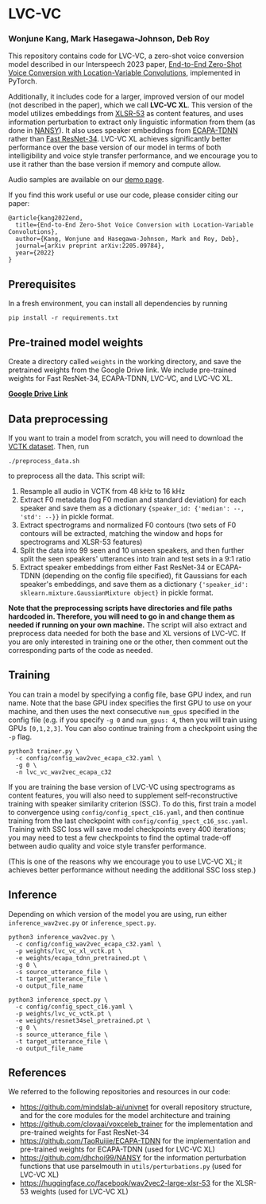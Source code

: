# LVC-VC

### Wonjune Kang, Mark Hasegawa-Johnson, Deb Roy

This repository contains code for LVC-VC, a zero-shot voice conversion model described in our Interspeech 2023 paper, [End-to-End Zero-Shot Voice Conversion with Location-Variable Convolutions](https://arxiv.org/abs/2205.09784), implemented in PyTorch.

Additionally, it includes code for a larger, improved version of our model (not described in the paper), which we call **LVC-VC XL**. This version of the model utilizes embeddings from [XLSR-53](https://arxiv.org/abs/2006.13979) as content features, and uses information perturbation to extract only linguistic information from them (as done in [NANSY](https://arxiv.org/abs/2110.14513)). It also uses speaker embeddings from [ECAPA-TDNN](https://arxiv.org/abs/2005.07143) rather than [Fast ResNet-34](https://arxiv.org/abs/2003.11982). LVC-VC XL achieves significantly better performance over the base version of our model in terms of both intelligibility and voice style transfer performance, and we encourage you to use it rather than the base version if memory and compute allow.

Audio samples are available on our [demo page](https://lvc-vc.github.io/lvc-vc-demo/).

If you find this work useful or use our code, please consider citing our paper:

```
@article{kang2022end,
  title={End-to-End Zero-Shot Voice Conversion with Location-Variable Convolutions},
  author={Kang, Wonjune and Hasegawa-Johnson, Mark and Roy, Deb},
  journal={arXiv preprint arXiv:2205.09784},
  year={2022}
}
```

## Prerequisites

In a fresh environment, you can install all dependencies by running

```
pip install -r requirements.txt
```

## Pre-trained model weights

Create a directory called ```weights``` in the working directory, and save the pretrained weights from the Google Drive link. We include pre-trained weights for Fast ResNet-34, ECAPA-TDNN, LVC-VC, and LVC-VC XL.

**[Google Drive Link](https://drive.google.com/drive/folders/1ZaiJS-dXaTJnZbxuHV_sFB0IgZ42yS4F?usp=sharing)**

## Data preprocessing

If you want to train a model from scratch, you will need to download the [VCTK dataset](https://datashare.ed.ac.uk/handle/10283/3443). Then, run

```
./preprocess_data.sh
```

to preprocess all the data. This script will:

1. Resample all audio in VCTK from 48 kHz to 16 kHz
2. Extract F0 metadata (log F0 median and standard deviation) for each speaker and save them as a dictionary ```{speaker_id: {'median': --, 'std': --}}``` in pickle format.
3. Extract spectrograms and normalized F0 contours (two sets of F0 contours will be extracted, matching the window and hops for spectrograms and XLSR-53 features)
4. Split the data into 99 seen and 10 unseen speakers, and then further split the seen speakers' utterances into train and test sets in a 9:1 ratio
5. Extract speaker embeddings from either Fast ResNet-34 or ECAPA-TDNN (depending on the config file specified), fit Gaussians for each speaker's embeddings, and save them as a dictionary ```{'speaker_id': sklearn.mixture.GaussianMixture object}``` in pickle format.

**Note that the preprocessing scripts have directories and file paths hardcoded in. Therefore, you will need to go in and change them as needed if running on your own machine.** The script will also extract and preprocess data needed for both the base and XL versions of LVC-VC. If you are only interested in training one or the other, then comment out the corresponding parts of the code as needed.

## Training

You can train a model by specifying a config file, base GPU index, and run name. Note that the base GPU index specifies the first GPU to use on your machine, and then uses the next consecutive ```num_gpus``` specified in the config file (e.g. if you specify ```-g 0``` and ```num_gpus: 4```, then you will train using GPUs ```[0,1,2,3]```. You can also continue training from a checkpoint using the ```-p``` flag.

```
python3 trainer.py \
  -c config/config_wav2vec_ecapa_c32.yaml \
  -g 0 \
  -n lvc_vc_wav2vec_ecapa_c32
```

If you are training the base version of LVC-VC using spectrograms as content features, you will also need to supplement self-reconstructive training with speaker similarity criterion (SSC). To do this, first train a model to convergence using ```config/config_spect_c16.yaml```, and then continue training from the last checkpoint with ```config/config_spect_c16_ssc.yaml```. Training with SSC loss will save model checkpoints every 400 iterations; you may need to test a few checkpoints to find the optimal trade-off between audio quality and voice style transfer performance.

(This is one of the reasons why we encourage you to use LVC-VC XL; it achieves better performance without needing the additional SSC loss step.)

## Inference

Depending on which version of the model you are using, run either ```inference_wav2vec.py``` or ```inference_spect.py```.

```
python3 inference_wav2vec.py \
  -c config/config_wav2vec_ecapa_c32.yaml \
  -p weights/lvc_vc_xl_vctk.pt \
  -e weights/ecapa_tdnn_pretrained.pt \
  -g 0 \
  -s source_utterance_file \
  -t target_utterance_file \
  -o output_file_name
```

```
python3 inference_spect.py \
  -c config/config_spect_c16.yaml \
  -p weights/lvc_vc_vctk.pt \
  -e weights/resnet34sel_pretrained.pt \
  -g 0 \
  -s source_utterance_file \
  -t target_utterance_file \
  -o output_file_name
```

## References

We referred to the following repositories and resources in our code:

- https://github.com/mindslab-ai/univnet for overall repository structure, and for the core modules for the model architecture and training
- https://github.com/clovaai/voxceleb_trainer for the implementation and pre-trained weights for Fast ResNet-34
- https://github.com/TaoRuijie/ECAPA-TDNN for the implementation and pre-trained weights for ECAPA-TDNN (used for LVC-VC XL)
- https://github.com/dhchoi99/NANSY for the information perturbation functions that use parselmouth in ```utils/perturbations.py``` (used for LVC-VC XL)
- https://huggingface.co/facebook/wav2vec2-large-xlsr-53 for the XLSR-53 weights (used for LVC-VC XL)
